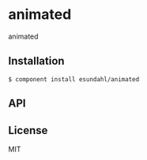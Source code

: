 
# animated

  animated

## Installation

    $ component install esundahl/animated

## API

   

## License

  MIT
